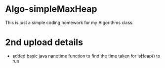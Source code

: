 # Algo-simpleMaxHeap
This is just a simple coding homework for my Algorithms class.

# 2nd upload details
- added basic java nanotime function to find the time taken for isHeap() to run
